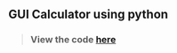 ## GUI Calculator using python
> ### View the code [here](https://github.com/Dhruv-Rajpoot/CodSoft_task_2/blob/main/task2.py)
